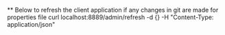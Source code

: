 ** Below to refresh the client application if any changes in git are made for properties file
curl localhost:8889/admin/refresh -d {} -H "Content-Type: application/json"